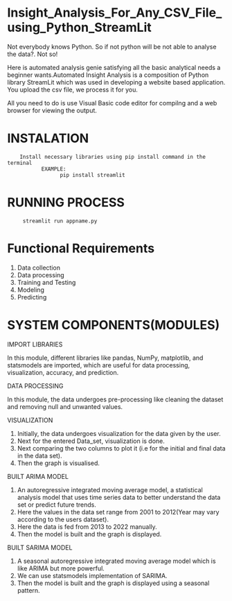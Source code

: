 # Insight_Analysis_For_Any_CSV_File_using_Python_StreamLit
Not everybody knows Python. So if not python will be not able to analyse the data?. Not so! 
     
Here is automated analysis genie satisfying all the basic analytical needs a beginner wants.Automated Insight Analysis is a composition of Python library StreamLit which was used in developing a website based application. You upload the csv file, we process it for you.

All you need to do is use Visual Basic code editor for compilng and a web browser for viewing the output.

# INSTALATION
        Install necessary libraries using pip install command in the terminal
               EXAMPLE:
                     pip install streamlit
             
# RUNNING PROCESS
         streamlit run appname.py
         
# Functional Requirements

1. Data collection
2. Data processing
3. Training and Testing
4. Modeling
5. Predicting

# SYSTEM COMPONENTS(MODULES)

IMPORT LIBRARIES

In this module, different libraries like pandas, NumPy, matplotlib, and statsmodels are imported, which are useful for data processing, visualization, 
accuracy, and prediction.

DATA PROCESSING

In this module, the data undergoes pre-processing like cleaning the dataset and removing null and unwanted values.

VISUALIZATION

1. Initially, the data undergoes visualization for the data given by the user.
2. Next for the entered Data_set, visualization is done.
3. Next comparing the two columns to plot it  (i.e for the initial and final data in the data set).
4. Then the graph is visualised.

BUILT ARIMA MODEL

1. An autoregressive integrated moving average model, a statistical analysis model that uses time series data to better understand the data set or predict future trends.
2. Here the values in the data set range from 2001 to 2012(Year may vary according to the users dataset).
3. Here the data is fed from 2013 to 2022 manually.
4. Then the model is built and the graph is displayed.

BUILT SARIMA MODEL

1. A seasonal autoregressive integrated moving average model which is like ARIMA but more powerful.
2. We can use statsmodels implementation of SARIMA.
3. Then the model is built and the graph is displayed using a seasonal pattern.
